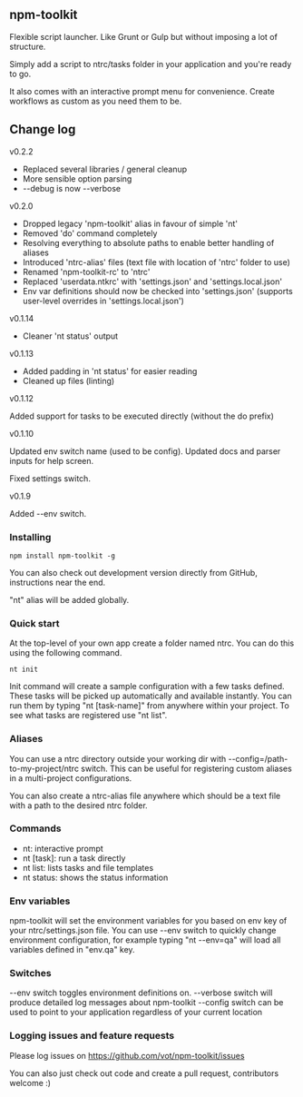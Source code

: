 ## npm-toolkit

Flexible script launcher. Like Grunt or Gulp but without imposing a lot of structure.

Simply add a script to ntrc/tasks folder in your application and you're ready to go.

It also comes with an interactive prompt menu for convenience.
Create workflows as custom as you need them to be.


## Change log

v0.2.2

* Replaced several libraries / general cleanup
* More sensible option parsing
* --debug is now --verbose


v0.2.0

* Dropped legacy 'npm-toolkit' alias in favour of simple 'nt'
* Removed 'do' command completely
* Resolving everything to absolute paths to enable better handling of aliases
* Introduced 'ntrc-alias' files (text file with location of 'ntrc' folder to use)
* Renamed 'npm-toolkit-rc' to 'ntrc'
* Replaced 'userdata.ntkrc' with 'settings.json' and 'settings.local.json'
* Env var definitions should now be checked into 'settings.json' (supports user-level overrides in 'settings.local.json')



v0.1.14

* Cleaner 'nt status' output


v0.1.13

* Added padding in 'nt status' for easier reading
* Cleaned up files (linting)



v0.1.12

Added support for tasks to be executed directly (without the do prefix)



v0.1.10

Updated env switch name (used to be config). Updated docs and parser inputs for help screen.

Fixed settings switch.



v0.1.9

Added --env switch.


### Installing

```
npm install npm-toolkit -g
```

You can also check out development version directly from GitHub, instructions near the end.

"nt" alias will be added globally.


### Quick start
At the top-level of your own app create a folder named ntrc.
You can do this using the following command.

```
nt init
```

Init command will create a sample configuration with a few tasks defined.
These tasks will be picked up automatically and available instantly.
You can run them by typing "nt [task-name]" from anywhere within your project.
To see what tasks are registered use "nt list".

### Aliases

You can use a ntrc directory outside your working dir with --config=/path-to-my-project/ntrc switch.
This can be useful for registering custom aliases in a multi-project configurations.

You can also create a ntrc-alias file anywhere which should be
a text file with a path to the desired ntrc folder.


### Commands

* nt: interactive prompt
* nt [task]: run a task directly
* nt list: lists tasks and file templates
* nt status: shows the status information


### Env variables

npm-toolkit will set the environment variables for you based on env key of your ntrc/settings.json file.
You can use --env switch to quickly change environment configuration, for example typing "nt --env=qa" will load all variables defined in "env.qa" key.


### Switches

--env switch toggles environment definitions on.
--verbose switch will produce detailed log messages about npm-toolkit
--config switch can be used to point to your application regardless of your current location

### Logging issues and feature requests

Please log issues on https://github.com/vot/npm-toolkit/issues

You can also just check out code and create a pull request, contributors welcome :)
